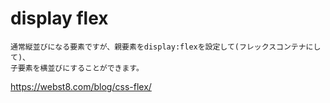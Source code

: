 # display flex
```
通常縦並びになる要素ですが、親要素をdisplay:flexを設定して(フレックスコンテナにして)、
子要素を横並びにすることができます。
```
https://webst8.com/blog/css-flex/
